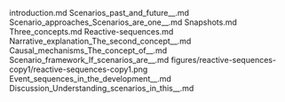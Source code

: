introduction.md
Scenarios_past_and_future__.md
Scenario_approaches_Scenarios_are_one__.md
Snapshots.md
Three_concepts.md
Reactive-sequences.md
Narrative_explanation_The_second_concept__.md
Causal_mechanisms_The_concept_of__.md
Scenario_framework_If_scenarios_are__.md
figures/reactive-sequences-copy1/reactive-sequences-copy1.png
Event_sequences_in_the_development__.md
Discussion_Understanding_scenarios_in_this__.md